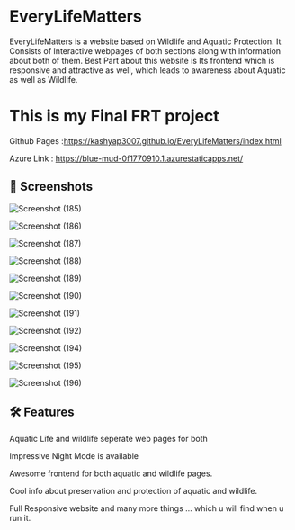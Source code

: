 # EveryLifeMatters
EveryLifeMatters is a website based on Wildlife and Aquatic Protection. It Consists of Interactive webpages of both sections along with information about both of them. Best Part about this website is Its frontend which is responsive and attractive as well, which leads to  awareness about Aquatic as well as Wildlife.

# This is my Final FRT project

 Github Pages :https://kashyap3007.github.io/EveryLifeMatters/index.html
 
 Azure Link : https://blue-mud-0f1770910.1.azurestaticapps.net/

## 🥷 Screenshots

![Screenshot (185)](https://user-images.githubusercontent.com/51224447/180431467-cd0f482b-8cc9-4e82-afa0-a6ceec7e5115.png)

![Screenshot (186)](https://user-images.githubusercontent.com/51224447/180431551-957ae46a-60ef-4e97-8a29-97e5d8380b5a.png)

![Screenshot (187)](https://user-images.githubusercontent.com/51224447/180431588-89e0f897-afdc-46a7-b65a-7639fa9eca2e.png)

![Screenshot (188)](https://user-images.githubusercontent.com/51224447/180431610-4487272b-ed59-41f0-9e9a-c306ae5e814c.png)

![Screenshot (189)](https://user-images.githubusercontent.com/51224447/180431641-5c3e6724-b6cf-42a4-bd68-6d9b8362262a.png)

![Screenshot (190)](https://user-images.githubusercontent.com/51224447/180431671-227cea8d-0c3f-4f8f-8485-5002f375c9c7.png)

![Screenshot (191)](https://user-images.githubusercontent.com/51224447/180431690-88b8a60a-a4f8-4c89-9c36-8ef014441de9.png)

![Screenshot (192)](https://user-images.githubusercontent.com/51224447/180431709-3e967b41-392d-447f-945f-42222944d6f0.png)

![Screenshot (194)](https://user-images.githubusercontent.com/51224447/180431799-d345b18a-34fa-45cf-a41e-78ada321a290.png)

![Screenshot (195)](https://user-images.githubusercontent.com/51224447/180431842-4292c261-b60d-44c1-af3b-aacdf41ebcda.png)

![Screenshot (196)](https://user-images.githubusercontent.com/51224447/180431872-16fe1662-49dd-438e-8008-0589a2d8df62.png)

## 🛠 Features
 Aquatic Life and wildlife seperate web pages for both
 
 Impressive Night Mode is available 
 
 Awesome frontend for both aquatic and wildlife pages.
 
 Cool info about preservation and protection of aquatic and wildlife.
 
 Full Responsive website and many more things ... which u will find when u run it.
 

 

